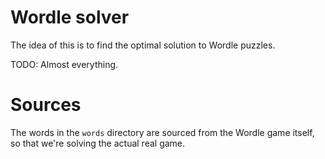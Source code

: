 # Wordle solver

The idea of this is to find the optimal solution to Wordle puzzles.

TODO: Almost everything.

# Sources

The words in the `words` directory are sourced from the Wordle game
itself, so that we're solving the actual real game.
